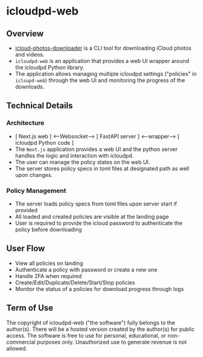 # icloudpd-web

## Overview

- [icloud-photos-downloader](https://github.com/icloud-photos-downloader/icloud_photos_downloader) is a CLI tool for downloading iCloud photos and videos.
- `icloudpd-web` is an application that provides a web UI wrapper around the icloudpd Python library.
- The application allows managing multiple icloudpd settings ("policies" in `icloupd-web`) through the web UI and monitoring the progress of the downloads.

## Technical Details

### Architecture

- [ Next.js web ] <--Websocket--> [ FastAPI server ] <--wrapper--> [ icloudpd Python code ]
- The `Next.js` application provides a web UI and the python server handles the logic and interaction with icloudpd.
- The user can manage the policy states on the web UI.
- The server stores policy specs in toml files at designated path as well upon changes.

### Policy Management

- The server loads policy specs from toml files upon server start if provided
- All loaded and created policies are visible at the landing page
- User is required to provide the icloud password to authenticate the policy before downloading

## User Flow

- View all policies on landing
- Authenticate a policy with password or create a new one
- Handle 2FA when required
- Create/Edit/Duplicate/Delete/Start/Stop policies
- Monitor the status of a policies for download progress through logs

## Term of Use
The copyright of icloudpd-web ("the software") fully belongs to the author(s). There will be a hosted version created by the author(s) for public access. The software is free to use for personal, educational, or non-commercial purposes only. Unauthorized use to generate revenue is not allowed.
